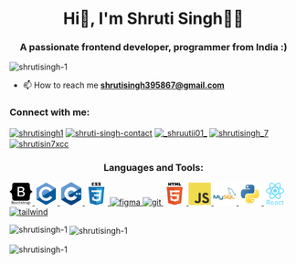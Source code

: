 <h1 align="center">Hi👋, I'm Shruti Singh👧🏽</h1>
<h3 align="center">A passionate frontend developer, programmer from India :)</h3>
<!-- <img align="right" alt="coding" width="400" scr="![image](https://github.com/ShrutiSingh-1/ShrutiSingh-1/assets/98824644/705fc97c-5b49-47c2-ac1c-67b5acce0b2e)"> -->


<p align="left"> <img src="https://komarev.com/ghpvc/?username=shrutisingh-1&label=Profile%20views&color=0e75b6&style=flat" alt="shrutisingh-1" /> </p>

- 📫 How to reach me **shrutisingh395867@gmail.com**

<h3 align="left">Connect with me:</h3>
<p align="left">
<a href="https://dev.to/shrutisingh1" target="blank"><img align="center" src="https://raw.githubusercontent.com/rahuldkjain/github-profile-readme-generator/master/src/images/icons/Social/devto.svg" alt="shrutisingh1" height="30" width="40" /></a>
<a href="https://linkedin.com/in/shruti-singh-contact" target="blank"><img align="center" src="https://raw.githubusercontent.com/rahuldkjain/github-profile-readme-generator/master/src/images/icons/Social/linked-in-alt.svg" alt="shruti-singh-contact" height="30" width="40" /></a>
<a href="https://instagram.com/_shruutii01_" target="blank"><img align="center" src="https://raw.githubusercontent.com/rahuldkjain/github-profile-readme-generator/master/src/images/icons/Social/instagram.svg" alt="_shruutii01_" height="30" width="40" /></a>
<a href="https://www.leetcode.com/shrutisingh_7" target="blank"><img align="center" src="https://raw.githubusercontent.com/rahuldkjain/github-profile-readme-generator/master/src/images/icons/Social/leet-code.svg" alt="shrutisingh_7" height="30" width="40" /></a>
<a href="https://auth.geeksforgeeks.org/user/shrutisin7xcc" target="blank"><img align="center" src="https://raw.githubusercontent.com/rahuldkjain/github-profile-readme-generator/master/src/images/icons/Social/geeks-for-geeks.svg" alt="shrutisin7xcc" height="30" width="40" /></a>
</p>

<h3 align="center">Languages and Tools:</h3>
<p align="left"> <a href="https://getbootstrap.com" target="_blank" rel="noreferrer"> <img src="https://raw.githubusercontent.com/devicons/devicon/master/icons/bootstrap/bootstrap-plain-wordmark.svg" alt="bootstrap" width="40" height="40"/> </a> <a href="https://www.cprogramming.com/" target="_blank" rel="noreferrer"> <img src="https://raw.githubusercontent.com/devicons/devicon/master/icons/c/c-original.svg" alt="c" width="40" height="40"/> </a> <a href="https://www.w3schools.com/cpp/" target="_blank" rel="noreferrer"> <img src="https://raw.githubusercontent.com/devicons/devicon/master/icons/cplusplus/cplusplus-original.svg" alt="cplusplus" width="40" height="40"/> </a> <a href="https://www.w3schools.com/css/" target="_blank" rel="noreferrer"> <img src="https://raw.githubusercontent.com/devicons/devicon/master/icons/css3/css3-original-wordmark.svg" alt="css3" width="40" height="40"/> </a> <a href="https://www.figma.com/" target="_blank" rel="noreferrer"> <img src="https://www.vectorlogo.zone/logos/figma/figma-icon.svg" alt="figma" width="40" height="40"/> </a> <a href="https://git-scm.com/" target="_blank" rel="noreferrer"> <img src="https://www.vectorlogo.zone/logos/git-scm/git-scm-icon.svg" alt="git" width="40" height="40"/> </a> <a href="https://www.w3.org/html/" target="_blank" rel="noreferrer"> <img src="https://raw.githubusercontent.com/devicons/devicon/master/icons/html5/html5-original-wordmark.svg" alt="html5" width="40" height="40"/> </a> <a href="https://developer.mozilla.org/en-US/docs/Web/JavaScript" target="_blank" rel="noreferrer"> <img src="https://raw.githubusercontent.com/devicons/devicon/master/icons/javascript/javascript-original.svg" alt="javascript" width="40" height="40"/> </a> <a href="https://www.mysql.com/" target="_blank" rel="noreferrer"> <img src="https://raw.githubusercontent.com/devicons/devicon/master/icons/mysql/mysql-original-wordmark.svg" alt="mysql" width="40" height="40"/> </a> <a href="https://www.python.org" target="_blank" rel="noreferrer"> <img src="https://raw.githubusercontent.com/devicons/devicon/master/icons/python/python-original.svg" alt="python" width="40" height="40"/> </a> <a href="https://reactjs.org/" target="_blank" rel="noreferrer"> <img src="https://raw.githubusercontent.com/devicons/devicon/master/icons/react/react-original-wordmark.svg" alt="react" width="40" height="40"/> </a> <a href="https://tailwindcss.com/" target="_blank" rel="noreferrer"> <img src="https://www.vectorlogo.zone/logos/tailwindcss/tailwindcss-icon.svg" alt="tailwind" width="40" height="40"/> </a> </p>

<p><img align="left" src="https://github-readme-stats.vercel.app/api/top-langs?username=shrutisingh-1&show_icons=true&locale=en&layout=compact" alt="shrutisingh-1" /></p>

<p>&nbsp;<img align="center" src="https://github-readme-stats.vercel.app/api?username=shrutisingh-1&show_icons=true&locale=en" alt="shrutisingh-1" /></p>

<p><img align="center" src="https://github-readme-streak-stats.herokuapp.com/?user=shrutisingh-1&" alt="shrutisingh-1" /></p>
